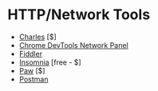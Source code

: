 # HTTP/Network Tools

* [Charles](http://www.charlesproxy.com/) [$]
* [Chrome DevTools Network Panel](https://developers.google.com/web/tools/chrome-devtools/profile/network-performance/resource-loading)
* [Fiddler](http://www.telerik.com/fiddler)
* [Insomnia](https://insomnia.rest/) [free - $]
* [Paw](https://paw.cloud/) [$]
* [Postman](https://www.getpostman.com/)




































 






